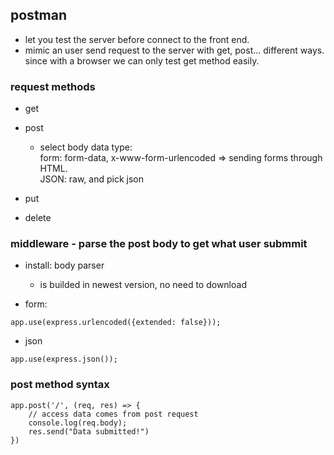 ## postman

- let you test the server before connect to the front end.
- mimic an user send request to the server with get, post... different ways.
since with a browser we can only test get method easily.

### request methods
- get

- post
  - select body data type:     
  form: form-data, x-www-form-urlencoded    =>  sending forms through HTML.    
  JSON: raw, and pick json        
- put

- delete

### middleware - parse the post body to get what user submmit

- install: body parser 
  - is builded in newest version, no need to download
  
- form:

```
app.use(express.urlencoded({extended: false}));
```

- json
```
app.use(express.json());
```


### post method syntax
```
app.post('/', (req, res) => {
    // access data comes from post request
    console.log(req.body);
    res.send("Data submitted!")
})
```
